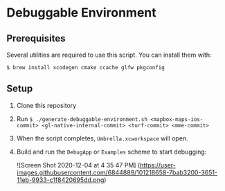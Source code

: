 # Debuggable Environment

## Prerequisites

Several utilities are required to use this script. You can install them with:

```
$ brew install xcodegen cmake ccache glfw pkgconfig
```

## Setup

1. Clone this repository
2. Run `$ ./generate-debuggable-environment.sh <mapbox-maps-ios-commit> <gl-native-internal-commit> <turf-commit> <mme-commit>`
3. When the script completes, `Umbrella.xcworkspace` will open.
4. Build and run the `DebugApp` or `Examples` scheme to start debugging:

   ![Screen Shot 2020-12-04 at 4 35 47 PM]
    (https://user-images.githubusercontent.com/6844889/101218658-7bab3200-3651-11eb-9933-c1f8420695dd.png)
